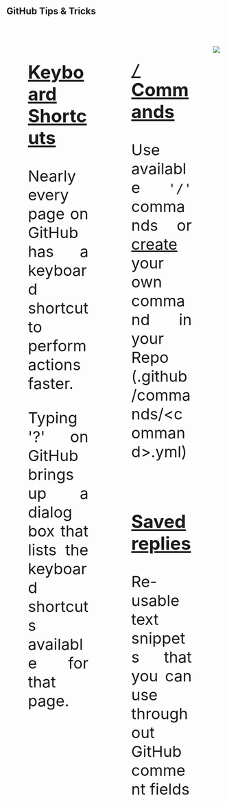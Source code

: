 ## GitHub Tips & Tricks

<br>
<div>
<div style="text-align: justify; font-size: 36px; float: left; width: 28%; padding: 10px 50px 10px 50px;">

### [Keyboard Shortcuts](https://docs.github.com/en/enterprise-cloud@latest/get-started/using-github/keyboard-shortcuts)

Nearly every page on GitHub has a keyboard shortcut to perform actions faster.

Typing '?' on GitHub brings up a dialog box that lists the keyboard shortcuts available for that page.

</div>
<div style="text-align: justify; font-size: 36px; float: left; width: 28%; padding: 10px 50px 10px 50px;">

### [**`/`** Commands](https://docs.github.com/en/enterprise-cloud@latest/issues/tracking-your-work-with-issues/about-slash-commands)

Use available `'/'` commands or [create](https://docs.github.com/en/early-access/github/save-time-with-slash-commands/syntax-for-user-defined-slash-commands) your own command in your Repo (.github/commands/\<command\>.yml)
</div>
<div style="text-align: justify; font-size: 36px; float: left; width: 28%; padding: 10px 50px 10px 50px;">

### [Saved replies](https://docs.github.com/en/enterprise-cloud@latest/get-started/writing-on-github/working-with-saved-replies/using-saved-replies)

Re-usable text snippets that you can use throughout GitHub comment fields

</div>
<br><br>

<img src="images/issue-command.png">
<br><br>
</div>
